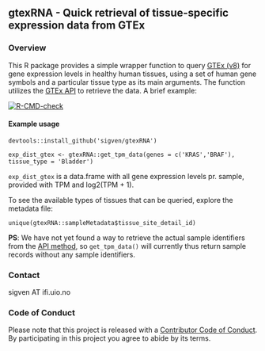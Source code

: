 ## gtexRNA - Quick retrieval of tissue-specific expression data from GTEx

### Overview

This R package provides a simple wrapper function to query [GTEx (v8)](https://gtexportal.org/home/) for gene expression levels in healthy human tissues, using a set of human gene symbols and a particular tissue type as its main arguments. The function utilizes the [GTEx API](https://gtexportal.org/home/api-docs/index.html) to retrieve the data. A brief example:

<!-- badges: start -->

[![R-CMD-check](https://github.com/sigven/gtexRNA/workflows/R-CMD-check/badge.svg)](https://github.com/sigven/gtexRNA/actions)

<!-- badges: end -->

#### Example usage

`devtools::install_github('sigven/gtexRNA')`

`exp_dist_gtex <- gtexRNA::get_tpm_data(genes = c('KRAS','BRAF'), tissue_type = 'Bladder')`

`exp_dist_gtex` is a data.frame with all gene expression levels pr. sample, provided with TPM and log2(TPM + 1).

To see the available types of tissues that can be queried, explore the metadata file:

`unique(gtexRNA::sampleMetadata$tissue_site_detail_id)`

**PS**: We have not yet found a way to retrieve the actual sample identifiers from the [API method](https://gtexportal.org/home/api-docs/index.html#!/expression/geneExpression), so `get_tpm_data()` will currently thus return sample records without any sample identifiers.

### Contact

sigven AT ifi.uio.no

### Code of Conduct

Please note that this project is released with a [Contributor Code of Conduct](https://github.com/sigven/gtexRNA/blob/main/.github/CODE_OF_CONDUCT.md). By participating in this project you agree to abide by its terms.
